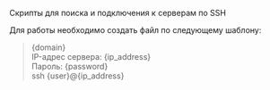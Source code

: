 Скрипты для поиска и подключения к серверам по SSH

Для работы необходимо создать файл по следующему шаблону:  
> {domain}  
IP-адрес сервера: {ip_address}  
Пароль: {password}  
ssh {user}@{ip_address}  

